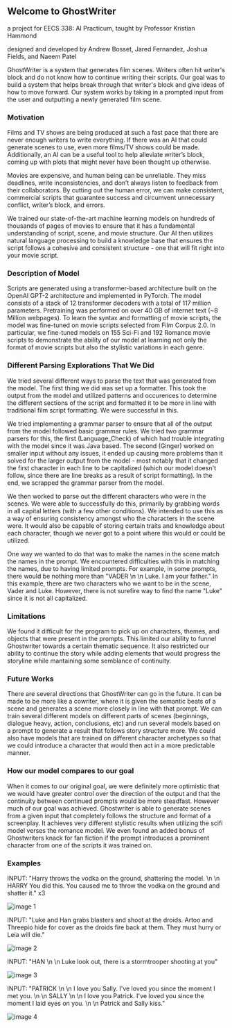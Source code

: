 ## Welcome to GhostWriter

a project for EECS 338: AI Practicum, taught by Professor Kristian Hammond

designed and developed by Andrew Bosset, Jared Fernandez, Joshua Fields, and Naeem Patel

GhostWriter is a system that generates film scenes. Writers often hit writer's block and do not know how to continue writing their scripts. Our goal was to build a system that helps break through that writer's block and give ideas of how to move forward. Our system works by taking in a prompted input from the user and outputting a newly generated film scene.

### Motivation

Films and TV shows are being produced at such a fast pace that there are never enough writers to write everything. If there was an AI that could generate scenes to use, even more films/TV shows could be made. Additionally, an AI can be a useful tool to help alleviate writer’s block, coming up with plots that might never have been thought up otherwise.

Movies are expensive, and human being can be unreliable. They miss deadlines, write inconsistencies, and don’t always listen to feedback from their collaborators. By cutting out the human error, we can make consistent, commercial scripts that guarantee success and circumvent unnecessary conflict, writer’s block, and errors.

We trained our state-of-the-art machine learning models on hundreds of thousands of pages of movies to ensure that it has a fundamental understanding of script, scene, and movie structure. Our AI then utilizes natural language processing to build a knowledge base that ensures the script follows a cohesive and consistent structure - one that will fit right into your movie script.

### Description of Model

Scripts are generated using a transformer-based architecture built on the OpenAI GPT-2 architecture and  implemented in PyTorch.  The model consists of a stack of 12 transformer decoders with a total of 117 million parameters. Pretraining was performed on over 40 GB of internet text (~8 Million webpages). To learn the syntax and formatting of movie scripts,  the model was fine-tuned on movie scripts selected from Film Corpus 2.0. In particular, we fine-tuned models on 155 Sci-Fi and 192 Romance movie scripts to demonstrate the ability of our model at learning not only the format of movie scripts but also the stylistic variations in each genre. 


### Different Parsing Explorations That We Did

We tried several different ways to parse the text that was generated from the model. The first thing we did was set up a formatter. This took the output from the model and utilized patterns and occurences to determine the different sections of the script and formatted it to be more in line with traditional film script formatting. We were successful in this.

We tried implementing a grammar parser to ensure that all of the output from the model followed basic grammar rules. We tried two grammar parsers for this, the first (Language_Check) of which had trouble integrating with the model since it was Java based. The second (Ginger) worked on smaller input without any issues, it ended up causing more problems than it solved for the larger output from the model - most notably that it changed the first character in each line to be capitalized (which our model doesn't follow, since there are line breaks as a result of script formatting). In the end, we scrapped the grammar parser from the model.

We then worked to parse out the different characters who were in the scenes. We were able to successfully do this, primarily by grabbing words in all capital letters (with a few other conditions). We intended to use this as a way of ensuring consistency amongst who the characters in the scene were. It would also be capable of storing certain traits and knowledge about each character, though we never got to a point where this would or could be utilized.

One way we wanted to do that was to make the names in the scene match the names in the prompt. We encountered difficulties with this in matching the names, due to having limited prompts. For example, in some prompts, there would be nothing more than "VADER \n \n Luke. I am your father." In this example, there are two characters who we want to be in the scene, Vader and Luke. However, there is not surefire way to find the name "Luke" since it is not all capitalized.

### Limitations
We found it difficult for the program to pick up on characters, themes, and objects that were present in the prompts. This limited our ability to funnel Ghostwriter towards a certain thematic sequence. It also restricted our ability to continue the story while adding elements that would progress the storyline while mantaining some semblance of continuity.



### Future Works

There are several directions that GhostWriter can go in the future. It can be made to be more like a cowriter, where it is given the semantic beats of a scene and generates a scene more closely in line with that prompt. We can train several different models on different parts of scenes (beginnings, dialogue heavy, action, conclusions, etc) and run several models based on a prompt to generate a result that follows story structure more. We could also have models that are trained on different character archetypes so that we could introduce a character that would then act in a more predictable manner.

### How our model compares to our goal
When it comes to our original goal, we were definitely more optimistic that we would have greater control over the direction of the output and that the continuity between continued prompts would be more steadfast. However much of our goal was achieved. Ghostwriter is able to generate scenes from a given input that completely follows the structure and format of a screenplay. It achieves very different stylistic results when utilizing the scifi model verses the romance model. We even found an added bonus of Ghostwriters knack for fan fiction if the prompt introduces a prominent character from one of the scripts it was trained on.

### Examples
INPUT: "Harry throws the vodka on the ground, shattering the model. \n \n HARRY You did this. You caused me to throw the vodka on the ground and shatter it." x3

![image 1](https://raw.githubusercontent.com/eecs-338/eecs-338.github.io/master/Screen%20Shot%202019-06-05%20at%208.30.04%20PM.png)

INPUT: "Luke and Han grabs blasters and shoot at the droids. Artoo and Threepio hide for cover as the droids fire back at them. They must hurry or Leia will die."

![image 2](https://raw.githubusercontent.com/eecs-338/eecs-338.github.io/master/Screen%20Shot%202019-06-05%20at%208.30.16%20PM.png)

INPUT: "HAN \n \n Luke look out, there is a stormtrooper shooting at you"

![image 3](https://raw.githubusercontent.com/eecs-338/eecs-338.github.io/master/Screen%20Shot%202019-06-05%20at%208.30.46%20PM.png)

INPUT: "PATRICK \n \n I love you Sally. I've loved you since the moment I met you. \n \n SALLY \n \n I love you Patrick. I've loved you since the moment I laid eyes on you. \n \n Patrick and Sally kiss."

![image 4](https://raw.githubusercontent.com/eecs-338/eecs-338.github.io/master/Screen%20Shot%202019-06-05%20at%208.31.03%20PM.png)
